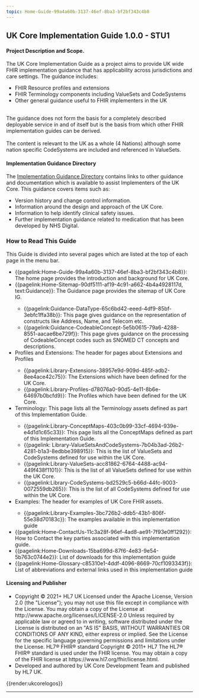 ```yaml
---
topic: Home-Guide-99a4a60b-3137-46ef-8ba3-bf2bf343c4b8
---
```

## UK Core Implementation Guide 1.0.0 - STU1 ##

<div markdown="span" class="alert alert-warning" role="alert"><i class="fa fa-information"></i><h4> Project Description and Scope.</h4>

The UK Core Implementation Guide as a project aims to provide UK wide FHIR implementation guidance that has applicability across jurisdictions and care settings.
The guidance includes: 
<ul>
<li>FHIR Resource profiles and extensions</li>
<li>FHIR Terminology components including ValueSets and CodeSystems</li>
<li>Other general guidance useful to FHIR implementers in the UK</li>
</ul>
<br>
The guidance does not form the basis for a completely described deployable service in and of itself but is the basis from which other FHIR implementation guides can be derived.
<br><br>
The content is relevant to the UK as a whole (4 Nations) although some nation specific CodeSystems are included and referenced in ValueSets. 
</div>

<div markdown="span" class="alert alert-warning" role="alert"><i class="fa fa-information"></i><h4> Implementation Guidance Directory </h4>
The <a href=  "https://simplifier.net/guide/uk-core-implementation-guidance-directory?version=current">  Implementation Guidance Directory</a> contains links to other guidance and documentation which is available to assist Implementers of the UK Core. 
This guidance covers items such as:
<ul>
<li>Version history and change control information.</li>
<li>Information around the design and approach of the UK Core.</li>
<li>Information to help identify clinical safety issues.</li>
<li>Further implementation guidance related to medication that has been developed by NHS Digital.</li>
</div>

### How to Read This Guide ###

This Guide is divided into several pages which are listed at the top of each page in the menu bar.
<ul>
<li>{{pagelink:Home-Guide-99a4a60b-3137-46ef-8ba3-bf2bf343c4b8}}: The home page provides the introduction and background for UK Core.</li>
<li>{{pagelink:Home-Sitemap-90df5111-af19-4c91-a662-4b4a4928117d, text:Guidance}}: The Guidance page provides the sitemap of UK Core IG.</li>
<ul>
  <li>{{pagelink:Guidance-DataType-65c6bd42-eeed-4df9-85bf-3ebfc1ffa38b}}: This page gives guidance on the representation of constructs like Address, Name, and Telecom etc.</li>
  <li>{{pagelink:Guidance-CodeableConcept-5e5b0615-79a6-4288-8551-aacae6be729f}}: This page gives guidance on the processing of CodeableConcept codes such as SNOMED CT concepts and descriptions.</li>
</ul>
<li>Profiles and Extensions: The  header for pages about Extensions and Profiles</li>
<ul>
  <li>{{pagelink:Library-Extensions-38957e9d-909d-485f-adb2-8ee4ace42c75}}: The Extensions which have been defined for the UK Core.</li>
  <li>{{pagelink:Library-Profiles-d78076a0-90d5-4e11-8b6e-64697b0bcfd9}}: The Profiles which have been defined for the UK Core.</li>
</ul>
<li>Terminology: This page lists all the Terminology assets defined as part of this Implementation Guide.</li>
<ul>
  <li>{{pagelink:Library-ConceptMaps-403c0b99-33cf-4694-939e-e4d1d1c65c33}}: This page lists all the ConceptMaps defined as part of this Implementation Guide.</li>
  <li>{{pagelink: Library-ValueSetsAndCodeSystems-7b04b3ad-26b2-4281-b1a3-8edbbe398915}}: This is the list of ValueSets and CodeSystems defined for use within the UK Core.</li>
  <li>{{pagelink:Library-ValueSets-acc81862-6764-4488-ac94-449f438f1101}}: This is the list of all ValueSets defined for use within the UK Core.</li>
  <li>{{pagelink:Library-CodeSystems-bd2529c5-b66d-44fc-9003-0072559db265}}: This is the list of all CodeSystems defined for use within the UK Core.</li>
</ul>
<li>Examples: The header for examples of UK Core FHIR assets.</li>
<ul>
  <li>{{pagelink:Library-Examples-3bc726b2-ddb5-43b1-806f-55e38d70183c}}: The examples available in this implementation guide</li>
</ul>
<li>{{pagelink:Home-ContactUs-11c3a28f-96ef-4ad8-ae91-7f93e0ff1292}}:  How to Contact the key parties associated with this implementation guide.</li>
<li>{{pagelink:Home-Downloads-15ba699d-87f6-4e83-9e54-5b763c0744e2}}:  List of downloads for this implementation guide</li>
<li>{{pagelink:Home-Glossary-c85310e1-4ddf-4096-8669-70cf1093343f}}:  List of abbreviations and external links used in this implementation guide</li>
</ul>

<div markdown="span" class="alert alert-warning" role="alert"><i class="fa fa-information"></i><h4 id="I1">Licensing and Publisher</h4>
<ul>
<li> 
Copyright &#169; 2021+ HL7 UK Licensed under the Apache License, Version 2.0 (the &quot;License&quot;); you may not use this file except in compliance with the License. You may obtain a copy of the License at  http://www.apache.org/licenses/LICENSE-2.0 Unless required by applicable law or agreed to in writing, software distributed under the License is distributed on an &quot;AS IS&quot; BASIS, WITHOUT WARRANTIES OR CONDITIONS OF ANY KIND, either express or implied. See the License for the specific language governing permissions and limitations under the License. HL7&#174; FHIR&#174; standard Copyright &#169; 2011+ HL7 The HL7&#174; FHIR&#174; standard is used under the FHIR license. You may obtain a copy of the FHIR license at  https://www.hl7.org/fhir/license.html.
<li>
Developed and authored by UK Core Development Team and published by HL7 UK.
</ul>
</div> 

{{render:ukcorelogos}}

---
